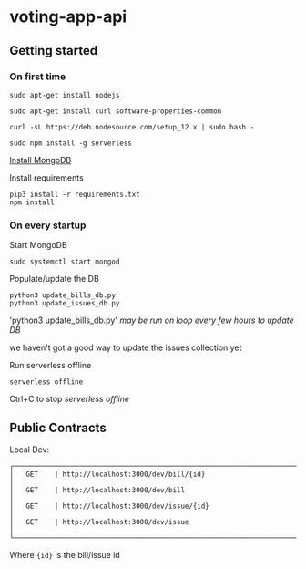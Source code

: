 # voting-app-api

## Getting started

### On first time

```
sudo apt-get install nodejs

sudo apt-get install curl software-properties-common

curl -sL https://deb.nodesource.com/setup_12.x | sudo bash -

sudo npm install -g serverless
```

[Install MongoDB](https://docs.mongodb.com/manual/tutorial/install-mongodb-on-debian/#install-mongodb-community-edition)

Install requirements

```
pip3 install -r requirements.txt
npm install
```

### On every startup

Start MongoDB

```
sudo systemctl start mongod
```

Populate/update the DB

```
python3 update_bills_db.py
python3 update_issues_db.py
```

'python3 update_bills_db.py' _may be run on loop every few hours to update DB_

we haven't got a good way to update the issues collection yet

Run serverless offline

```
serverless offline
```

Ctrl+C to stop _serverless offline_

## Public Contracts

Local Dev:

```
┌────────────────────────────────────────────────────────────────────────────────┐
│   GET    | http://localhost:3000/dev/bill/{id}                                 │
│   GET    | http://localhost:3000/dev/bill                                      │
│   GET    | http://localhost:3000/dev/issue/{id}                                │
│   GET    | http://localhost:3000/dev/issue                                     │
└────────────────────────────────────────────────────────────────────────────────┘
```

Where `{id}` is the bill/issue id
